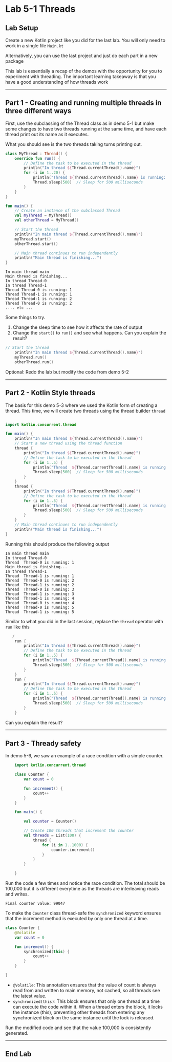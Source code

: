 # Lab 5-1  Threads
<!--suppress CheckImageSize -->

## Lab Setup

Create a new Kotlin project like you did for the last lab. You will only need to work in a single file `Main.kt`

Alternatively, you can use the last project and just do each part in a new package

This lab is essentially a recap of the demos with the opportunity for you to experiment with threading. The important learning takeaway is that you have a good understanding of how threads work

---

## Part 1 - Creating and running multiple threads in three different ways


First, use the subclassing of the Thread class as in demo 5-1 but make some changes to have two threads running at the same time, and have each thread print out its name as it executes.

What you should see is the two threads taking turns printing out.

```kotlin
class MyThread : Thread() {
    override fun run() {
        // Define the task to be executed in the thread
        println("In thread ${Thread.currentThread().name}")
        for (i in 1..20) {
            println("Thread ${Thread.currentThread().name} is running: $i")
            Thread.sleep(500)  // Sleep for 500 milliseconds
        }
    }
}

fun main() {
    // Create an instance of the subclassed Thread
    val myThread = MyThread()
    val otherThread = MyThread()

    // Start the thread
    println("In main thread ${Thread.currentThread().name}")
    myThread.start()
    otherThread.start()

    // Main thread continues to run independently
    println("Main thread is finishing...")
}

```
```shell
In main thread main
Main thread is finishing...
In thread Thread-0
In thread Thread-1
Thread Thread-0 is running: 1
Thread Thread-1 is running: 1
Thread Thread-1 is running: 2
Thread Thread-0 is running: 2
.... etc ...
```
Some things to try. 

1. Change the sleep time to see how it affects the rate of output
2. Change the `start()` to `run()` and see what happens. Can you explain the result?

```kotlin
// Start the thread
    println("In main thread ${Thread.currentThread().name}")
    myThread.run()
    otherThread.run()
```

Optional: Redo the lab but modify the code from demo 5-2

---

## Part 2 - Kotlin Style threads

The basis for this demo 5-3 where we used the Kotlin form of creating a thread.  This time, we will create two threads using the thread builder `thread`

```kotlin 

import kotlin.concurrent.thread

fun main() {
    println("In main thread ${Thread.currentThread().name}")
    // Start a new thread using the thread function
    thread {
        println("In thread ${Thread.currentThread().name}")
        // Define the task to be executed in the thread
        for (i in 1..5) {
            println("Thread  ${Thread.currentThread().name} is running: $i")
            Thread.sleep(500)  // Sleep for 500 milliseconds
        }
    }
    thread {
        println("In thread ${Thread.currentThread().name}")
        // Define the task to be executed in the thread
        for (i in 1..5) {
            println("Thread  ${Thread.currentThread().name} is running: $i")
            Thread.sleep(500)  // Sleep for 500 milliseconds
        }
    }
    // Main thread continues to run independently
    println("Main thread is finishing...")
}
```
 Running this should produce the following output

```shell
In main thread main
In thread Thread-0
Thread  Thread-0 is running: 1
Main thread is finishing...
In thread Thread-1
Thread  Thread-1 is running: 1
Thread  Thread-0 is running: 2
Thread  Thread-1 is running: 2
Thread  Thread-0 is running: 3
Thread  Thread-1 is running: 3
Thread  Thread-1 is running: 4
Thread  Thread-0 is running: 4
Thread  Thread-0 is running: 5
Thread  Thread-1 is running: 5

```

Similar to what you did in the last session, replace the `thread` operator with `run` like this

```kotlin
   /
    run {
        println("In thread ${Thread.currentThread().name}")
        // Define the task to be executed in the thread
        for (i in 1..5) {
            println("Thread  ${Thread.currentThread().name} is running: $i")
            Thread.sleep(500)  // Sleep for 500 milliseconds
        }
    }
    run {
        println("In thread ${Thread.currentThread().name}")
        // Define the task to be executed in the thread
        for (i in 1..5) {
            println("Thread  ${Thread.currentThread().name} is running: $i")
            Thread.sleep(500)  // Sleep for 500 milliseconds
        }
    }

```
 Can you explain the result?

---

## Part 3 - Thready safety

In demo 5-6, we saw an example of a race condition with a simple counter.

```kotlin
    import kotlin.concurrent.thread

    class Counter {
        var count = 0

        fun increment() {
            count++
        }
    }

    fun main() {

        val counter = Counter()

        // Create 100 threads that increment the counter
        val threads = List(100) {
            thread {
                for (i in 1..1000) {
                    counter.increment()
                }
            }
        }

    }
```

Run the code a few times and notice the race condition. The total should be 100,000 but it is different everytime as the threads are interleaving reads and writes.

```shell
Final counter value: 99047
```

To make the `Counter` class thread-safe the `synchronized` keyword ensures that the increment method is executed by only one thread at a time.  

```kotlin
class Counter {
    @Volatile
    var count = 0

    fun increment() {
        synchronized(this) {
            count++
        }
    }

}
```

- `@Volatile`: This annotation ensures that the value of count is always read from and written to main memory, not cached, so all threads see the latest value.
- `synchronized(this)`: This block ensures that only one thread at a time can execute the code within it. When a thread enters the block, it locks the instance (this), preventing other threads from entering any synchronized block on the same instance until the lock is released.

Run the modified code and see that the value 100,000 is consistently generated.

---


## End Lab